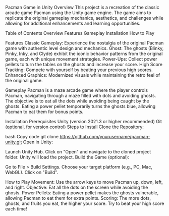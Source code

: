 Pacman Game in Unity
Overview
This project is a recreation of the classic arcade game Pacman using the Unity game engine. The game aims to replicate the original gameplay mechanics, aesthetics, and challenges while allowing for additional enhancements and learning opportunities.

Table of Contents
Overview
Features
Gameplay
Installation
How to Play

Features
Classic Gameplay: Experience the nostalgia of the original Pacman game with authentic level design and mechanics.
Ghost: The ghosts (Blinky, Pinky, Inky, and Clyde) exhibit the iconic behavior patterns from the original game, each with unique movement strategies.
Power-Ups: Collect power pellets to turn the tables on the ghosts and increase your score.
High Score Tracking: Compete with yourself by beating your previous high scores.
Enhanced Graphics: Modernized visuals while maintaining the retro feel of the original game.

Gameplay
Pacman is a maze arcade game where the player controls Pacman, navigating through a maze filled with dots and avoiding ghosts. The objective is to eat all the dots while avoiding being caught by the ghosts. Eating a power pellet temporarily turns the ghosts blue, allowing Pacman to eat them for bonus points.

Installation
Prerequisites
Unity (version 2021.3 or higher recommended)
Git (optional, for version control)
Steps to Install
Clone the Repository:

bash
Copy code
git clone https://github.com/yourusername/pacman-unity.git
Open in Unity:

Launch Unity Hub.
Click on "Open" and navigate to the cloned project folder.
Unity will load the project.
Build the Game (optional):

Go to File > Build Settings.
Choose your target platform (e.g., PC, Mac, WebGL).
Click on "Build".

How to Play
Movement: Use the arrow keys to move Pacman up, down, left, and right.
Objective: Eat all the dots on the screen while avoiding the ghosts.
Power Pellets: Eating a power pellet makes the ghosts vulnerable, allowing Pacman to eat them for extra points.
Scoring: The more dots, ghosts, and fruits you eat, the higher your score. Try to beat your high score each time!

